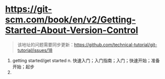 # https://git-scm.com/book/en/v2/Getting-Started-About-Version-Control
> 该地址的问题需要同步更新：https://github.com/technical-tutorial/git-tutorial/issues/18

1. getting started/get started n. 快速入门；入门指南；入门；快速开始；准备开始；起步
2. 
